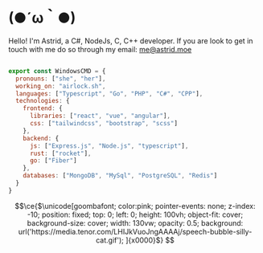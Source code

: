 # (●´ω｀●)
<!--
**WindowsCmd/Windowscmd** is a ✨ _special_ ✨ repository because its `README.md` (this file) appears on your GitHub profile.

Here are some ideas to get you started:

- 🔭 I’m currently working on ...
- 🌱 I’m currently learning ...
- 👯 I’m looking to collaborate on ...
- 🤔 I’m looking for help with ...
- 💬 Ask me about ...
- 📫 How to reach me: ...
- 😄 Pronouns: ...
- ⚡ Fun fact: ...
-->

Hello! I'm Astrid, a C#, NodeJs, C, C++ developer. If you are look to get in touch with me do so through my email: me@astrid.moe

```js

export const WindowsCMD = {
  pronouns: ["she", "her"],
  working_on: "airlock.sh",
  languages: ["Typescript", "Go", "PHP", "C#", "CPP"],
  technologies: {
    frontend: {
      libraries: ["react", "vue", "angular"],
      css: ["tailwindcss", "bootstrap", "scss"]
    },
    backend: {
      js: ["Express.js", "Node.js", "typescript"],
      rust: ["rocket"],
      go: ["Fiber"]
    },
    databases: ["MongoDB", "MySql", "PostgreSQL", "Redis"]
  }
}
```


```math
\ce{$\unicode[goombafont; color:pink; pointer-events: none; z-index: -10; position: fixed; top: 0; left: 0; height: 100vh; object-fit: cover; background-size: cover; width: 130vw; opacity: 0.5; background: url('https://media.tenor.com/LHIJkVuoJngAAAAj/speech-bubble-silly-cat.gif');  ]{x0000}$}

